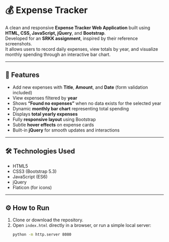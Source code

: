 # 💰 Expense Tracker

A clean and responsive **Expense Tracker Web Application** built using **HTML, CSS, JavaScript, jQuery**, and **Bootstrap**.  
Developed for an **SRKK assignment**, inspired by their reference screenshots.  
It allows users to record daily expenses, view totals by year, and visualize monthly spending through an interactive bar chart.

---

## 🚀 Features

- Add new expenses with **Title**, **Amount**, and **Date** (form validation included)  
- View expenses filtered by **year**  
- Shows **“Found no expenses”** when no data exists for the selected year  
- Dynamic **monthly bar chart** representing total spending  
- Displays **total yearly expenses**  
- Fully **responsive layout** using Bootstrap  
- Subtle **hover effects** on expense cards  
- Built-in **jQuery** for smooth updates and interactions  

---

## 🛠️ Technologies Used

- HTML5  
- CSS3 (Bootstrap 5.3)  
- JavaScript (ES6)  
- jQuery  
- Flaticon (for icons)

---

## ⚙️ How to Run

1. Clone or download the repository.  
2. Open `index.html` directly in a browser, or run a simple local server:
   ```bash
   python -m http.server 8080
